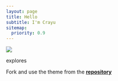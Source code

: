 ```yaml
---
layout: page
title: Hello
subtitle: I'm Crayu
sitemap:
  priority: 0.9
---
```


<img src="{{ '/assets/img/pudhina.jpg' | prepend: site.baseurl }}" id="about-img">

<div id="describe-text">
	<p>explores</p>
	<p>Fork and use the theme from the <strong> <a href="https://github.com/knhash/Pudhina"> repository</a> </strong></p>
</div>